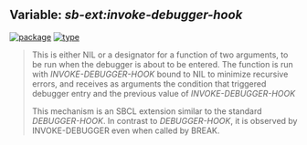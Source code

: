 ## Variable: ***sb-ext:*invoke-debugger-hook****
[![package](https://img.shields.io/badge/Package-SB--EXT-5f9ea0.svg?style=social&colorA=999999)](../) [![type](https://img.shields.io/badge/Type-Variable-5f9ea0.svg?style=social&colorA=999999)](../#variable) 

> This is either NIL or a designator for a function of two arguments,
> to be run when the debugger is about to be entered.  The function is
> run with *INVOKE-DEBUGGER-HOOK* bound to NIL to minimize recursive
> errors, and receives as arguments the condition that triggered
> debugger entry and the previous value of *INVOKE-DEBUGGER-HOOK*
> 
> This mechanism is an SBCL extension similar to the standard *DEBUGGER-HOOK*.
> In contrast to *DEBUGGER-HOOK*, it is observed by INVOKE-DEBUGGER even when
> called by BREAK.

